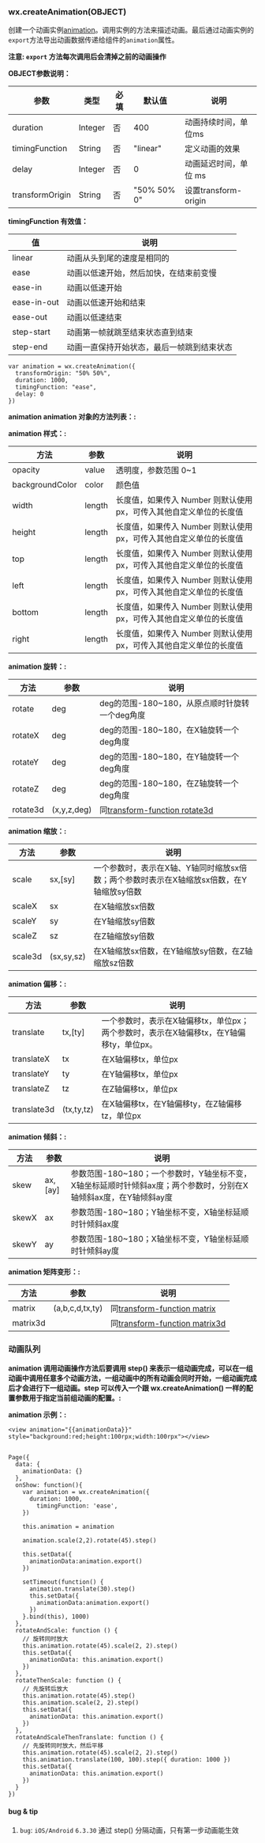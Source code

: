 <!-- https://mp.weixin.qq.com/debug/wxadoc/dev/api/api-animation.html -->

### wx.createAnimation(OBJECT)

创建一个动画实例[animation](https://mp.weixin.qq.com/debug/wxadoc/dev/api/api-animation.html#animation)。调用实例的方法来描述动画。最后通过动画实例的`export`方法导出动画数据传递给组件的`animation`属性。

**注意: `export` 方法每次调用后会清掉之前的动画操作**

**OBJECT参数说明：**

  参数              |  类型      |  必填 |  默认值        |  说明                 
--------------------|------------|-------|----------------|-----------------------
  duration          |  Integer   |  否   |  400           |  动画持续时间，单位ms 
  timingFunction    |  String    |  否   |  "linear"      |  定义动画的效果       
  delay             |  Integer   |  否   |  0             | 动画延迟时间，单位 ms 
  transformOrigin   |  String    |  否   |  "50% 50% 0"   |  设置transform-origin 

**timingFunction 有效值：**

  值            |  说明                    
----------------|--------------------------
  linear        |动画从头到尾的速度是相同的
  ease          |动画以低速开始，然后加快，在结束前变慢
  ease-in       |  动画以低速开始          
  ease-in-out   |  动画以低速开始和结束    
  ease-out      |  动画以低速结束          
  step-start    |动画第一帧就跳至结束状态直到结束
  step-end      |动画一直保持开始状态，最后一帧跳到结束状态

    var animation = wx.createAnimation({
      transformOrigin: "50% 50%",
      duration: 1000,
      timingFunction: "ease",
      delay: 0
    })
    

**animation animation 对象的方法列表：:**

**animation 样式：:**

  方法              |  参数     |  说明                                      
--------------------|-----------|--------------------------------------------
  opacity           |  value    |  透明度，参数范围 0~1                      
  backgroundColor   |  color    |  颜色值                                    
  width             |  length   |长度值，如果传入 Number 则默认使用 px，可传入其他自定义单位的长度值
  height            |  length   |长度值，如果传入 Number 则默认使用 px，可传入其他自定义单位的长度值
  top               |  length   |长度值，如果传入 Number 则默认使用 px，可传入其他自定义单位的长度值
  left              |  length   |长度值，如果传入 Number 则默认使用 px，可传入其他自定义单位的长度值
  bottom            |  length   |长度值，如果传入 Number 则默认使用 px，可传入其他自定义单位的长度值
  right             |  length   |长度值，如果传入 Number 则默认使用 px，可传入其他自定义单位的长度值

**animation 旋转：:**

  方法       |  参数          |  说明                                                                                                           
-------------|----------------|-----------------------------------------------------------------------------------------------------------------
  rotate     |  deg           |  deg的范围-180~180，从原点顺时针旋转一个deg角度                                                                 
  rotateX    |  deg           |  deg的范围-180~180，在X轴旋转一个deg角度                                                                        
  rotateY    |  deg           |  deg的范围-180~180，在Y轴旋转一个deg角度                                                                        
  rotateZ    |  deg           |  deg的范围-180~180，在Z轴旋转一个deg角度                                                                        
  rotate3d   |  (x,y,z,deg)   |  同[transform-function rotate3d](https://developer.mozilla.org/en-US/docs/Web/CSS/transform-function/rotate3d)  

**animation 缩放：:**

  方法      |  参数         |  说明                                                
------------|---------------|------------------------------------------------------
  scale     |  sx,[sy]      |一个参数时，表示在X轴、Y轴同时缩放sx倍数；两个参数时表示在X轴缩放sx倍数，在Y轴缩放sy倍数
  scaleX    |  sx           |  在X轴缩放sx倍数                                     
  scaleY    |  sy           |  在Y轴缩放sy倍数                                     
  scaleZ    |  sz           |  在Z轴缩放sy倍数                                     
  scale3d   |  (sx,sy,sz)   |  在X轴缩放sx倍数，在Y轴缩放sy倍数，在Z轴缩放sz倍数   

**animation 偏移：:**

  方法          |  参数         |  说明                                                 
----------------|---------------|-------------------------------------------------------
  translate     |  tx,[ty]      |一个参数时，表示在X轴偏移tx，单位px；两个参数时，表示在X轴偏移tx，在Y轴偏移ty，单位px。
  translateX    |  tx           |  在X轴偏移tx，单位px                                  
  translateY    |  ty           |  在Y轴偏移tx，单位px                                  
  translateZ    |  tz           |  在Z轴偏移tx，单位px                                  
  translate3d   |  (tx,ty,tz)   |  在X轴偏移tx，在Y轴偏移ty，在Z轴偏移tz，单位px        

**animation 倾斜：:**

  方法    |  参数      |  说明                                                                
----------|------------|----------------------------------------------------------------------
  skew    |  ax,[ay]   |参数范围-180~180；一个参数时，Y轴坐标不变，X轴坐标延顺时针倾斜ax度；两个参数时，分别在X轴倾斜ax度，在Y轴倾斜ay度
  skewX   |  ax        |  参数范围-180~180；Y轴坐标不变，X轴坐标延顺时针倾斜ax度              
  skewY   |  ay        |  参数范围-180~180；X轴坐标不变，Y轴坐标延顺时针倾斜ay度              

**animation 矩阵变形：:**

  方法       |  参数              |  说明                                                                                                           
-------------|--------------------|-----------------------------------------------------------------------------------------------------------------
  matrix     |  (a,b,c,d,tx,ty)   |  同[transform-function matrix](https://developer.mozilla.org/en-US/docs/Web/CSS/transform-function/matrix)      
  matrix3d   |                    |  同[transform-function matrix3d](https://developer.mozilla.org/en-US/docs/Web/CSS/transform-function/matrix3d)  

### 动画队列

**animation 调用动画操作方法后要调用 step() 来表示一组动画完成，可以在一组动画中调用任意多个动画方法，一组动画中的所有动画会同时开始，一组动画完成后才会进行下一组动画。step 可以传入一个跟 wx.createAnimation() 一样的配置参数用于指定当前组动画的配置。:**

**animation 示例：:**

    <view animation="{{animationData}}" style="background:red;height:100rpx;width:100rpx"></view>
    

    Page({
      data: {
        animationData: {}
      },
      onShow: function(){
        var animation = wx.createAnimation({
          duration: 1000,
            timingFunction: 'ease',
        })
    
        this.animation = animation
    
        animation.scale(2,2).rotate(45).step()
    
        this.setData({
          animationData:animation.export()
        })
    
        setTimeout(function() {
          animation.translate(30).step()
          this.setData({
            animationData:animation.export()
          })
        }.bind(this), 1000)
      },
      rotateAndScale: function () {
        // 旋转同时放大
        this.animation.rotate(45).scale(2, 2).step()
        this.setData({
          animationData: this.animation.export()
        })
      },
      rotateThenScale: function () {
        // 先旋转后放大
        this.animation.rotate(45).step()
        this.animation.scale(2, 2).step()
        this.setData({
          animationData: this.animation.export()
        })
      },
      rotateAndScaleThenTranslate: function () {
        // 先旋转同时放大，然后平移
        this.animation.rotate(45).scale(2, 2).step()
        this.animation.translate(100, 100).step({ duration: 1000 })
        this.setData({
          animationData: this.animation.export()
        })
      }
    })
    

#### bug & tip

1.  `bug`: `iOS/Android` `6.3.30` 通过 step() 分隔动画，只有第一步动画能生效
